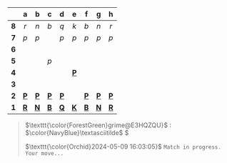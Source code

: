 |     |  a  |  b  |  c  |  d  |  e  |  f  |  g  |  h  |
|:---:|:---:|:---:|:---:|:---:|:---:|:---:|:---:|:---:|
|  **8**  |  _r_  |  _n_  |  _b_  |  _q_  |  _k_  |  _b_  |  _n_  |  _r_  |
|  **7**  |  _p_  |  _p_  |     |  _p_  |  _p_  |  _p_  |  _p_  |  _p_  |
|  **6**  |     |     |     |     |     |     |     |     |
|  **5**  |     |     |  _p_  |     |     |     |     |     |
|  **4**  |     |     |     |     |  [**P**](http://localhost:8080/api/chess/select?square=e4)  |     |     |     |
|  **3**  |     |     |     |     |     |     |     |     |
|  **2**  |  [**P**](http://localhost:8080/api/chess/select?square=a2)  |  [**P**](http://localhost:8080/api/chess/select?square=b2)  |  [**P**](http://localhost:8080/api/chess/select?square=c2)  |  [**P**](http://localhost:8080/api/chess/select?square=d2)  |     |  [**P**](http://localhost:8080/api/chess/select?square=f2)  |  [**P**](http://localhost:8080/api/chess/select?square=g2)  |  [**P**](http://localhost:8080/api/chess/select?square=h2)  |
|  **1**  |  [**R**](https://github.com/grim-kalman)  |  [**N**](http://localhost:8080/api/chess/select?square=b1)  |  [**B**](https://github.com/grim-kalman)  |  [**Q**](http://localhost:8080/api/chess/select?square=d1)  |  [**K**](http://localhost:8080/api/chess/select?square=e1)  |  [**B**](http://localhost:8080/api/chess/select?square=f1)  |  [**N**](http://localhost:8080/api/chess/select?square=g1)  |  [**R**](https://github.com/grim-kalman)  |
> $\texttt{\color{ForestGreen}grime@E3HQZQU}$ : $\color{NavyBlue}\textasciitilde$ $
>
> $\texttt{\color{Orchid}2024-05-09 16:03:05}$ $\texttt{Match in progress. Your move...}$